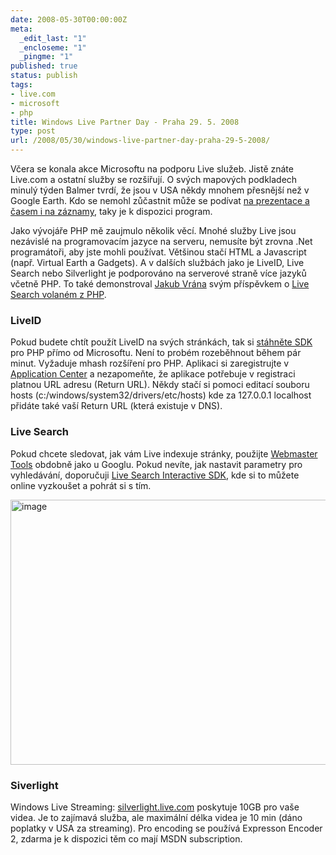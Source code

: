 ```yaml
---
date: 2008-05-30T00:00:00Z
meta:
  _edit_last: "1"
  _encloseme: "1"
  _pingme: "1"
published: true
status: publish
tags:
- live.com
- microsoft
- php
title: Windows Live Partner Day - Praha 29. 5. 2008
type: post
url: /2008/05/30/windows-live-partner-day-praha-29-5-2008/
---
```


Včera se konala akce Microsoftu na podporu Live služeb. Jistě znáte Live.com a ostatní služby se rozšiřují. O svých mapových podkladech minulý týden Balmer tvrdí, že jsou v USA někdy mnohem přesnější než v Google Earth. Kdo se nemohl zůčastnit může se podívat <a href="http://www.livebox.cz/microsoft/1032376581/">na prezentace a časem i na záznamy</a>, taky je k dispozici program.

Jako vývojáře PHP mě zaujmulo několik věcí. Mnohé služby Live jsou nezávislé na programovacím jazyce na serveru, nemusíte být zrovna .Net programátoři, aby jste mohli používat. Většinou stačí HTML a Javascript (např. Virtual Earth a Gadgets). A v dalších službách jako je LiveID, Live Search nebo Silverlight je podporováno na serverové straně více jazyků včetně PHP. To také demonstroval <a href="http://php.vrana.cz">Jakub Vrána</a> svým příspěvkem o <a href="http://php.vrana.cz/webove-sluzby-v-php-xml-rpc-a-soap.php">Live Search volaném z PHP</a>.
<h3>LiveID</h3>
Pokud budete chtít použít LiveID na svých stránkách, tak si <a href="http://www.microsoft.com/downloads/details.aspx?FamilyId=24195B4E-6335-4844-A71D-7D395D20E67B&amp;displaylang=en">stáhněte SDK</a> pro PHP přímo od Microsoftu. Není to probém rozeběhnout během pár minut. Vyžaduje mhash rozšíření pro PHP. Aplikaci si zaregistrujte v <a href="https://msm.live.com/app/default.aspx">Application Center</a> a nezapomeňte, že aplikace potřebuje v registraci platnou URL adresu (Return URL). Někdy stačí si pomoci editací souboru hosts (c:/windows/system32/drivers/etc/hosts) kde za 127.0.0.1 localhost přidáte také vaší Return URL (která existuje v DNS).
<h3>Live Search</h3>
Pokud chcete sledovat, jak vám Live indexuje stránky, použijte <a href="http://webmaster.live.com">Webmaster Tools</a> obdobně jako u Googlu. Pokud nevíte, jak nastavit parametry pro vyhledávání, doporučuji <a href="http://dev.live.com/livesearch/sdk/">Live Search Interactive SDK</a>, kde si to můžete online vyzkoušet a pohrát si s tím.

<a href="http://blog.prskavec.net/wp-content/uploads/2008/05/image7.png"><img style="border-top-width: 0px;border-left-width: 0px;border-bottom-width: 0px;border-right-width: 0px" src="http://blog.prskavec.net/wp-content/uploads/2008/05/image-thumb7.png" border="0" alt="image" width="644" height="424" /></a>
<h3>Siverlight</h3>
Windows Live Streaming: <a href="http://silverlight.live.com">silverlight.live.com</a> poskytuje 10GB pro vaše videa. Je to zajímavá služba, ale maximální délka videa je 10 min (dáno poplatky v USA za streaming). Pro encoding se používá Expresson Encoder 2, zdarma je k dispozici těm co mají MSDN subscription.
